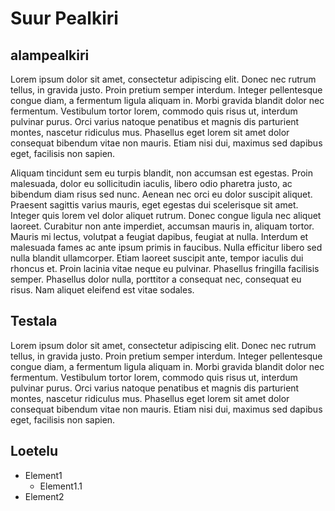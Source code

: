 # Suur Pealkiri

## alampealkiri
Lorem ipsum dolor sit amet, consectetur adipiscing elit. Donec nec rutrum tellus, in gravida justo. Proin pretium semper interdum. Integer pellentesque congue diam, a fermentum ligula aliquam in. Morbi gravida blandit dolor nec fermentum. Vestibulum tortor lorem, commodo quis risus ut, interdum pulvinar purus. Orci varius natoque penatibus et magnis dis parturient montes, nascetur ridiculus mus. Phasellus eget lorem sit amet dolor consequat bibendum vitae non mauris. Etiam nisi dui, maximus sed dapibus eget, facilisis non sapien.

Aliquam tincidunt sem eu turpis blandit, non accumsan est egestas. Proin malesuada, dolor eu sollicitudin iaculis, libero odio pharetra justo, ac bibendum diam risus sed nunc. Aenean nec orci eu dolor suscipit aliquet. Praesent sagittis varius mauris, eget egestas dui scelerisque sit amet. Integer quis lorem vel dolor aliquet rutrum. Donec congue ligula nec aliquet laoreet. Curabitur non ante imperdiet, accumsan mauris in, aliquam tortor. Mauris mi lectus, volutpat a feugiat dapibus, feugiat at nulla. Interdum et malesuada fames ac ante ipsum primis in faucibus. Nulla efficitur libero sed nulla blandit ullamcorper. Etiam laoreet suscipit ante, tempor iaculis dui rhoncus et. Proin lacinia vitae neque eu pulvinar. Phasellus fringilla facilisis semper. Phasellus dolor nulla, porttitor a consequat nec, consequat eu risus. Nam aliquet eleifend est vitae sodales.

## Testala
Lorem ipsum dolor sit amet, consectetur adipiscing elit. Donec nec rutrum tellus, in gravida justo. Proin pretium semper interdum. Integer pellentesque congue diam, a fermentum ligula aliquam in. Morbi gravida blandit dolor nec fermentum. Vestibulum tortor lorem, commodo quis risus ut, interdum pulvinar purus. Orci varius natoque penatibus et magnis dis parturient montes, nascetur ridiculus mus. Phasellus eget lorem sit amet dolor consequat bibendum vitae non mauris. Etiam nisi dui, maximus sed dapibus eget, facilisis non sapien.

## Loetelu

- Element1
  - Element1.1
- Element2

```



```
